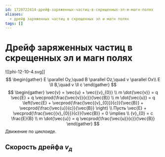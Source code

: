 ```yaml
---
id: 1728722414-дрейф-заряженных-частиц-в-скрещенных-эл-и-магн-полях
aliases:
  - дрейф заряженных частиц в скрещенных эл и магн полях
tags: []
---
```


# Дрейф заряженных частиц в скрещенных эл и магн полях
![[phi-12-10-4.svg]]
$$
\begin{gather}
E \parallel Oy,\quad B \parallel Oz,\quad v \parallel Ox\\
E \ll B,\quad v \ll c
\end{gather}
$$
$$
\begin{gather}
\vec{v} = \vec{u} + \vec{{v}_{0}} \\
m \dot{\vec{v}} = q \vec{E} + q \vecprod{\frac{\vec{v}}{c}}{\vec{B}} \\
m \dot{\vec{u}} = q \left(\vec{E} + \vecprod{\frac{\vec{{v}_{0}}}{c}}{\vec{B}} + \vecprod{\frac{\vec{u}}{c}}{\vec{B}} \right) \\
Пусть \vec{E} + \vecprod{\frac{\vec{{v}_{0}}}{c}}{\vec{B}} = 0 \implies \\
{v}_{0} = c \frac{E}{B} \\
m \dot{\vec{u}} = q \vecprod{\frac{\vec{u}}{c}}{\vec{B}}
\end{gather}
$$
Движение по циклоиде.

## Скорость дрейфа $v_д$
